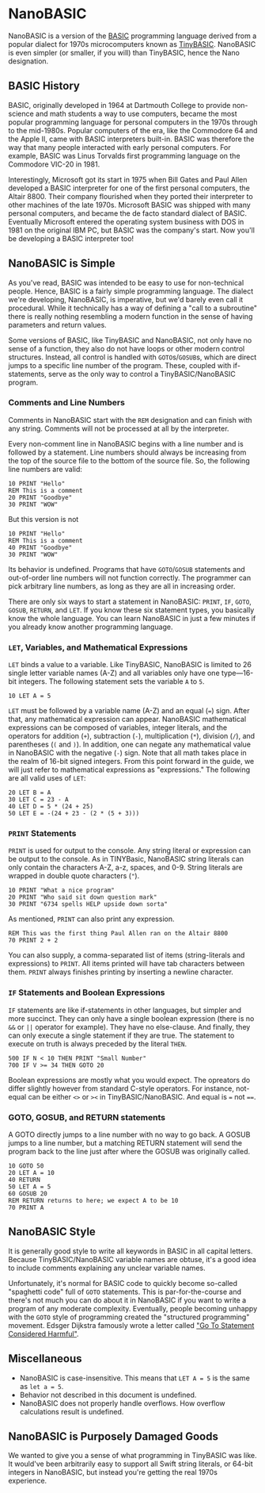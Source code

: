 # NanoBASIC

NanoBASIC is a version of the [BASIC](https://en.wikipedia.org/wiki/BASIC) programming language derived from a popular dialect for 1970s microcomputers known as [TinyBASIC](https://en.wikipedia.org/wiki/Tiny_BASIC). NanoBASIC is even simpler (or smaller, if you will) than TinyBASIC, hence the Nano designation. 

## BASIC History

BASIC, originally developed in 1964 at Dartmouth College to provide non-science and math students a way to use computers, became the most popular programming language for personal computers in the 1970s through to the mid-1980s. Popular computers of the era, like the Commodore 64 and the Apple II, came with BASIC interpreters built-in. BASIC was therefore the way that many people interacted with early personal computers. For example, BASIC was Linus Torvalds first programming language on the Commodore VIC-20 in 1981.

Interestingly, Microsoft got its start in 1975 when Bill Gates and Paul Allen developed a BASIC interpreter for one of the first personal computers, the Altair 8800. Their company flourished when they ported their interpreter to other machines of the late 1970s. Microsoft BASIC was shipped with many personal computers, and became the de facto standard dialect of BASIC. Eventually Microsoft entered the operating system business with DOS in 1981 on the original IBM PC, but BASIC was the company's start. Now you'll be developing a BASIC interpreter too!

## NanoBASIC is Simple

As you've read, BASIC was intended to be easy to use for non-technical people. Hence, BASIC is a fairly simple programming language. The dialect we're developing, NanoBASIC, is imperative, but we'd barely even call it procedural. While it technically has a way of defining a "call to a subroutine" there is really nothing resembling a modern function in the sense of having parameters and return values. 

Some versions of BASIC, like TinyBASIC and NanoBASIC, not only have no sense of a function, they also do not have loops or other modern control structures. Instead, all control is handled with `GOTO`s/`GOSUB`s, which are direct jumps to a specific line number of the program. These, coupled with if-statements, serve as the only way to control a TinyBASIC/NanoBASIC program.

### Comments and Line Numbers

Comments in NanoBASIC start with the `REM` designation and can finish with any string. Comments will not be processed at all by the interpreter.

Every non-comment line in NanoBASIC begins with a line number and is followed by a statement. Line numbers should always be increasing from the top of the source file to the bottom of the source file. So, the following line numbers are valid:

```
10 PRINT "Hello"
REM This is a comment
20 PRINT "Goodbye"
30 PRINT "WOW"
```

But this version is not

```
10 PRINT "Hello"
REM This is a comment
40 PRINT "Goodbye"
30 PRINT "WOW"
```

Its behavior is undefined. Programs that have `GOTO`/`GOSUB` statements and out-of-order line numbers will not function correctly. The programmer can pick arbitrary line numbers, as long as they are all in increasing order.

There are only six ways to start a statement in NanoBASIC: `PRINT`, `IF`, `GOTO`, `GOSUB`, `RETURN`, and `LET`. If you know these six statement types, you basically know the whole language. You can learn NanoBASIC in just a few minutes if you already know another programming language.

### `LET`, Variables, and Mathematical Expressions

`LET` binds a value to a variable. Like TinyBASIC, NanoBASIC is limited to 26 single letter variable names (A-Z) and all variables only have one type—16-bit integers. The following statement sets the variable `A` to `5`.

```
10 LET A = 5
```

`LET` must be followed by a variable name (A-Z) and an equal (`=`) sign. After that, any mathematical expression can appear. NanoBASIC mathematical expressions can be composed of variables, integer literals, and the operators for addition (`+`), subtraction (`-`), multiplication (`*`), division (`/`), and parentheses (`(` and `)`). In addition, one can negate any mathematical value in NanoBASIC with the negative (`-`) sign. Note that all math takes place in the realm of 16-bit signed integers. From this point forward in the guide, we will just refer to mathematical expressions as "expressions." The following are all valid uses of `LET`:

```
20 LET B = A
30 LET C = 23 - A
40 LET D = 5 * (24 + 25)
50 LET E = -(24 + 23 - (2 * (5 + 3)))
```

### `PRINT` Statements

`PRINT` is used for output to the console. Any string literal or expression can be output to the console. As in TINYBasic, NanoBASIC string literals can only contain the characters A-Z, a-z, spaces, and 0-9. String literals are wrapped in double quote characters (`"`).

```
10 PRINT "What a nice program"
20 PRINT "Who said sit down question mark"
30 PRINT "6734 spells HELP upside down sorta"
```

As mentioned, `PRINT` can also print any expression.

```
REM This was the first thing Paul Allen ran on the Altair 8800
70 PRINT 2 + 2
```

You can also supply, a comma-separated list of items (string-literals and expressions) to `PRINT`. All items printed will have tab characters between them. `PRINT` always finishes printing by inserting a newline character.

### `IF` Statements and Boolean Expressions

`IF` statements are like if-statements in other languages, but simpler and more succinct. They can only have a single boolean expression (there is no `&&` or `||` operator for example). They have no else-clause. And finally, they can only execute a single statement if they are true. The statement to execute on truth is always preceded by the literal `THEN`.

```
500 IF N < 10 THEN PRINT "Small Number"
700 IF V >= 34 THEN GOTO 20
```

Boolean expressions are mostly what you would expect. The opreators do differ slightly however from standard C-style operators. For instance, not-equal can be either `<>` or `><` in TinyBASIC/NanoBASIC. And equal is `=` not `==`.

### GOTO, GOSUB, and RETURN statements

A GOTO directly jumps to a line number with no way to go back. A GOSUB jumps to a line number, but a matching RETURN statement will send the program back to the line just after where the GOSUB was originally called.

```
10 GOTO 50
20 LET A = 10
40 RETURN
50 LET A = 5
60 GOSUB 20
REM RETURN returns to here; we expect A to be 10
70 PRINT A
```

## NanoBASIC Style

It is generally good style to write all keywords in BASIC in all capital letters. Because TinyBASIC/NanoBASIC variable names are obtuse, it's a good idea to include comments explaining any unclear variable names. 

Unfortunately, it's normal for BASIC code to quickly become so-called "spaghetti code" full of `GOTO` statements. This is par-for-the-course and there's not much you can do about it in NanoBASIC if you want to write a program of any moderate complexity. Eventually, people becoming unhappy with the `GOTO` style of programming created the "structured programming" movement. Edsger Dijkstra famously wrote a letter called ["Go To Statement Considered Harmful"](https://en.wikipedia.org/wiki/Considered_harmful).

## Miscellaneous
- NanoBASIC is case-insensitive. This means that `LET A = 5` is the same as `let a = 5`.
- Behavior not described in this document is undefined.
- NanoBASIC does not properly handle overflows. How overflow calculations result is undefined.

## NanoBASIC is Purposely Damaged Goods

We wanted to give you a sense of what programming in TinyBASIC was like. It would've been arbitrarily easy to support all Swift string literals, or 64-bit integers in NanoBASIC, but instead you're getting the real 1970s experience.
